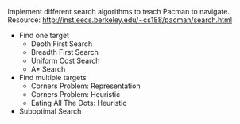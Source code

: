 Implement different search algorithms to teach Pacman to navigate. Resource: http://inst.eecs.berkeley.edu/~cs188/pacman/search.html
- Find one target
  - Depth First Search
  - Breadth First Search
  - Uniform Cost Search
  - A* Search
- Find multiple targets
  - Corners Problem: Representation
  - Corners Problem: Heuristic
  - Eating All The Dots: Heuristic
- Suboptimal Search 
